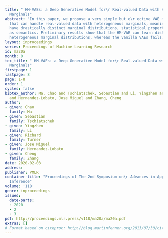 ```yaml
---
title: " HM-VAEs: a Deep Generative Model for\r Real-valued Data with Heterogeneous
  Marginals"
abstract: "In this paper, we propose a very simple but e\r ective VAE model (HM-VAE)
  that can handle real-valued data with heterogeneous marginals, meaning that they
  have drastically distinct marginal distributions, statistical properties as well
  as semantics. Preliminary results show that the HM-VAE can learn distributions with
  heterogeneous marginal distributions, whereas the vanilla VAEs fails. "
layout: inproceedings
series: Proceedings of Machine Learning Research
id: ma20a
month: 0
tex_title: " HM-VAEs: a Deep Generative Model for\r Real-valued Data with Heterogeneous
  Marginals"
firstpage: 1
lastpage: 8
page: 1-8
order: 1
cycles: false
bibtex_author: Ma, Chao and Tschiatschek, Sebastian and Li, Yingzhen and Turner, Richard
  and Hernandez-Lobato, Jose Miguel and Zhang, Cheng
author:
- given: Chao
  family: Ma
- given: Sebastian
  family: Tschiatschek
- given: Yingzhen
  family: Li
- given: Richard
  family: Turner
- given: Jose Miguel
  family: Hernandez-Lobato
- given: Cheng
  family: Zhang
date: 2020-02-03
address: 
publisher: PMLR
container-title: "Proceedings of The 2nd Symposium on\r Advances in Approximate Bayesian
  Inference"
volume: '118'
genre: inproceedings
issued:
  date-parts:
  - 2020
  - 2
  - 3
pdf: http://proceedings.mlr.press/v118/ma20a/ma20a.pdf
extras: []
# Format based on citeproc: http://blog.martinfenner.org/2013/07/30/citeproc-yaml-for-bibliographies/
---
```

